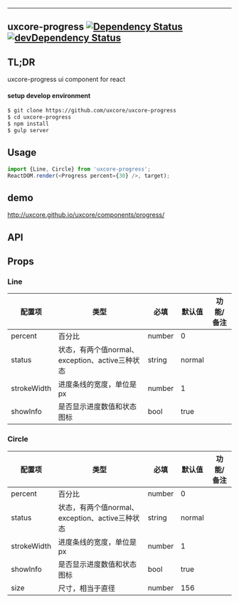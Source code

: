 ---

## uxcore-progress [![Dependency Status](http://img.shields.io/david/uxcore/uxcore-progress.svg?style=flat-square)](https://david-dm.org/uxcore/uxcore-progress) [![devDependency Status](http://img.shields.io/david/dev/uxcore/uxcore-progress.svg?style=flat-square)](https://david-dm.org/uxcore/uxcore-progress#info=devDependencies)

## TL;DR

uxcore-progress ui component for react

#### setup develop environment

```sh
$ git clone https://github.com/uxcore/uxcore-progress
$ cd uxcore-progress
$ npm install
$ gulp server
```

## Usage
```js
import {Line, Circle} from 'uxcore-progress';
ReactDOM.render(<Progress percent={30} />, target);
```

## demo
http://uxcore.github.io/uxcore/components/progress/

## API

## Props

### Line

| 配置项 | 类型 | 必填 | 默认值 | 功能/备注 |
|---|---|---|---|---|
|percent | 百分比 | number | 0 | |
|status | 状态，有两个值normal、exception、active三种状态 | string | normal | |
|strokeWidth | 进度条线的宽度，单位是px | number | 1 | |
|showInfo | 是否显示进度数值和状态图标 | bool | true | |

### Circle

| 配置项 | 类型 | 必填 | 默认值 | 功能/备注 |
|---|---|---|---|---|
|percent | 百分比 | number | 0 | |
|status | 状态，有两个值normal、exception、active三种状态 | string | normal | |
|strokeWidth | 进度条线的宽度，单位是px | number | 1 | |
|showInfo | 是否显示进度数值和状态图标 | bool | true | |
|size | 尺寸，相当于直径 | number | 156 | |